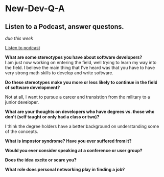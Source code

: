 # New-Dev-Q-A
## Listen to a Podcast, answer questons. 
_due this week_

[Listen to podcast](https://devchat.tv/ruby-rogues/180-rr-barriers-to-new-developers-with-kinsey-ann-durham)  

**What are some stereotypes you have about software developers?**  
I am just now working on entering the field, well trying to learn my way into the field.  I believe the main thing that I've heard was that you have to have very strong math skills to develop and write software. 

**Do these stereotypes make you more or less likely to continue in the field of software development?** 

Not at all, I want to pursue a career and transistion from the military to a junior developer.

**What are your thoughts on developers who have degrees vs. those who don't (self taught or only had a class or two)?**

I think the degree holders have a better background on understanding some of the concepts.  

**What is impostor syndrome? Have you ever suffered from it?**  

**Would you ever consider speaking at a conference or user group?**  

**Does the idea excite or scare you?**  

**What role does personal networking play in finding a job?**
